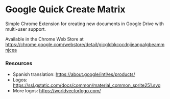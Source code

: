 Google Quick Create Matrix
========================

Simple Chrome Extension for creating new documents in Google Drive with multi-user support.

Available in the Chrome Web Store at https://chrome.google.com/webstore/detail/gicglcbkcocdnjjeanpalgbeammnjcea

### Resources
* Spanish translation: https://about.google/intl/es/products/
* Logos: https://ssl.gstatic.com/docs/common/material_common_sprite251.svg
* More logos: https://worldvectorlogo.com/
